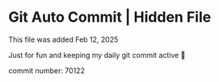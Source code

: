 # Git Auto Commit | Hidden File

This file was added Feb 12, 2025

Just for fun and keeping my daily git commit active 🤪

commit number: 70122
